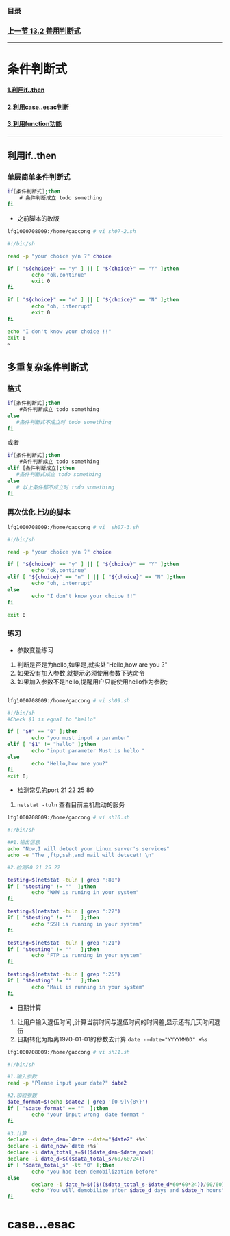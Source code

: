 ### [目录](https://github.com/Letitmiss/Linux-learning/blob/master/README.md)
### [上一节 13.2 善用判断式 ](https://github.com/Letitmiss/Linux-learning/blob/master/blog/13.2shellscript.md)
----
# 条件判断式

#### [1.利用if..then]()
#### [2.利用case..esac判断]()
#### [3.利用function功能]()

-----
## 利用if..then

### 单层简单条件判断式
```bash
if[条件判断式];then
    # 条件判断成立 todo something
fi
```
* 之前脚本的改版
```bash
lfg1000708009:/home/gaocong # vi sh07-2.sh 

#!/bin/sh

read -p "your choice y/n ?" choice

if [ "${choice}" == "y" ] || [ "${choice}" == "Y" ];then
        echo "ok,continue" 
        exit 0
fi

if [ "${choice}" == "n" ] || [ "${choice}" == "N" ];then
        echo "oh, interrupt" 
        exit 0
fi

echo "I don't know your choice !!" 
exit 0
~        
```

## 多重复杂条件判断式
### 格式
```bash
if[条件判断式];then
    #条件判断成立 todo something
else
   #条件判断式不成立时 todo something
fi
```
或者
```bash
if[条件判断式];then
    #条件判断成立 todo something
elif [条件判断成立];then
   #条件判断式成立 todo something
else 
   # 以上条件都不成立时 todo something
fi
```
### 再次优化上边的脚本
```bash
lfg1000708009:/home/gaocong # vi  sh07-3.sh

#!/bin/sh

read -p "your choice y/n ?" choice

if [ "${choice}" == "y" ] || [ "${choice}" == "Y" ];then
        echo "ok,continue" 
elif [ "${choice}" == "n" ] || [ "${choice}" == "N" ];then
        echo "oh, interrupt"
else
        echo "I don't know your choice !!"
fi

exit 0

```
### 练习
* 参数变量练习
1. 判断是否是为hello,如果是,就实处"Hello,how are you ?"
2. 如果没有加入参数,就提示必须使用参数下达命令
3. 如果加入参数不是hello,提醒用户只能使用hello作为参数;
```bash

lfg1000708009:/home/gaocong # vi sh09.sh 

#!/bin/sh
#Check $1 is equal to "hello"

if [ "$#" == "0" ];then
        echo "you must input a paramter"
elif [ "$1" != "hello" ];then
        echo "input parameter Must is hello "
else
        echo "Hello,how are you?"
fi
exit 0;
```
* 检测常见的port 21 22 25 80
1. `netstat -tuln` 查看目前主机启动的服务
```bash
lfg1000708009:/home/gaocong # vi sh10.sh 

#!/bin/sh

##1.输出信息
echo "Now,I will detect your Linux server's services"
echo -e "The ,ftp,ssh,and mail will detecet! \n"

#2.检测80 21 25 22 

testing=$(netstat -tuln | grep ":80")
if [ "$testing" != ""  ];then
        echo "WWW is runing in your system"
fi

testing=$(netstat -tuln | grep ":22")
if [ "$testing" != ""   ];then
        echo "SSH is running in your system"
fi

testing=$(netstat -tuln | grep ":21")
if [ "$testing" != ""   ];then
        echo "FTP is running in your system"
fi

testing=$(netstat -tuln | grep ":25")
if [ "$testing" != ""   ];then
        echo "Mail is running in your system"
fi
```
* 日期计算
1. 让用户输入退伍时间 ,计算当前时间与退伍时间的时间差,显示还有几天时间退伍
2. 日期转化为距离1970-01-01的秒数去计算 `date --date="YYYYMMDD" +%s`
```bash
lfg1000708009:/home/gaocong # vi sh11.sh 

#!/bin/sh

#1.输入参数
read -p "Please input your date?" date2

#2.校验参数 
date_format=$(echo $date2 | grep '[0-9]\{8\}')
if [ "$date_format" == ""  ];then
        echo "your input wrong  date format "
fi

#3.计算
declare -i date_den=`date --date="$date2" +%s`
declare -i date_now=`date +%s`
declare -i data_total_s=$(($date_den-$date_now))
declare -i date_d=$(($data_total_s/60/60/24))
if [ "$data_total_s" -lt "0" ];then
        echo "you had been demobilization before"
else
        declare -i date_h=$(($(($data_total_s-$date_d*60*60*24))/60/60))
        echo "You will demobilize after $date_d days and $date_h hours"
fi
```

# case...esac

